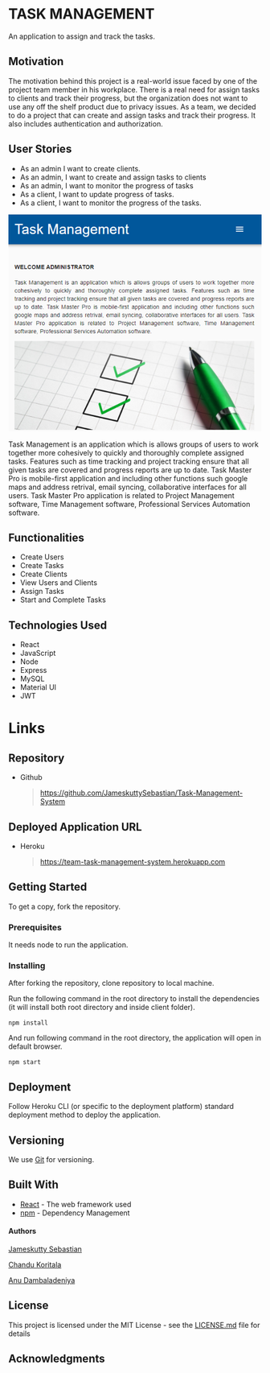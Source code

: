 # TASK MANAGEMENT

An application to assign and track the tasks.

## Motivation

The motivation behind this project is a real-world issue faced by one of the project team member in his workplace. There is a real need for assign tasks to clients and track their progress, but the organization does not want to use any off the shelf product due to privacy issues. As a team, we decided to do a  project that can create and assign tasks and track their progress. It also includes authentication and authorization. 

## User Stories
- As an admin I want to create clients.
- As an admin, I want to create and assign tasks to clients
- As an admin, I want to monitor the progress of tasks
- As a client, I want to update progress of tasks.
- As a client, I want to monitor the progress of the tasks.

![Home Page](./img/home.PNG)

Task Management is an application which is  allows groups of users to work together more cohesively to quickly and thoroughly complete assigned tasks. Features such as time tracking and project tracking ensure that all given tasks are covered and progress reports are up to date. Task Master Pro is mobile-first application and including other functions such google maps and address retrival, email syncing, collaborative interfaces for all users. Task Master Pro application is related to Project Management software, Time Management software, Professional Services Automation software.

## Functionalities

- Create Users
- Create Tasks
- Create Clients
- View Users and Clients
- Assign Tasks
- Start and Complete Tasks

## Technologies Used 
- React
- JavaScript
- Node
- Express
- MySQL
- Material UI
- JWT

# Links

## Repository

- Github

  > https://github.com/JameskuttySebastian/Task-Management-System

## Deployed Application URL

- Heroku

  > https://team-task-management-system.herokuapp.com





## Getting Started

To get a copy, fork the repository.

### Prerequisites

It needs node to run the application.

### Installing

After forking the repository, clone repository to local machine.

Run the following command in the root directory to install the dependencies (it will install both root directory and inside client folder).

```
npm install
```

And run following command in the root directory, the application will open in default browser.

```
npm start
```

## Deployment

Follow Heroku CLI (or specific to the deployment platform) standard deployment method to deploy the application.

## Versioning

We use [Git](https://git-scm.com/) for versioning.

## Built With

- [React](https://reactjs.org/) - The web framework used
- [npm](https://www.npmjs.com/) - Dependency Management

<h4>Authors</h4>


[Jameskutty Sebastian](https://github.com/JameskuttySebastian)

[Chandu Koritala](https://github.com/ChanduKoritala)

[Anu Dambaladeniya](https://github.com/anu-dam)

## License

This project is licensed under the MIT License - see the [LICENSE.md](LICENSE.md) file for details

## Acknowledgments


